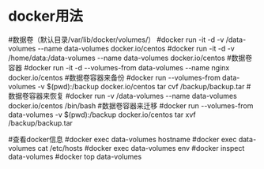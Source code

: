 # docker用法

#数据卷（默认目录/var/lib/docker/volumes/）
#docker run -it -d -v /data-volumes --name data-volumes docker.io/centos 
#docker run -it -d -v /home/data:/data-volumes --name data-volumes docker.io/centos 
#数据卷容器
#docker run -it -d --volumes-from data-volumes --name nginx docker.io/centos
#数据卷容器来备份
#docker run --volumes-from data-volumes -v $(pwd):/backup docker.io/centos tar cvf /backup/backup.tar
#数据卷容器来恢复
#docker run -v /data-volumes --name data-volumes docker.io/centos /bin/bash
#数据卷容器来迁移
#docker run --volumes-from data-volumes -v $(pwd):/backup docker.io/centos tar xvf /backup/backup.tar

#查看docker信息
#docker exec data-volumes hostname
#docker exec data-volumes cat /etc/hosts
#docker exec data-volumes env
#docker inspect data-volumes
#docker top data-volumes 
